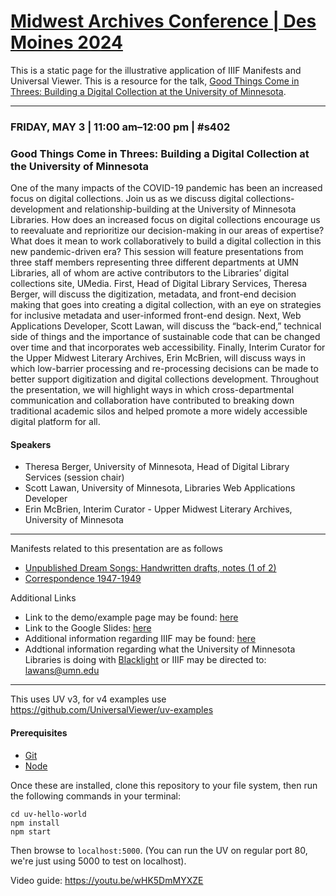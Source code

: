 # [Midwest Archives Conference | Des Moines 2024](https://www.midwestarchives.org/2024-mac-annual-meeting)

This is a static page for the illustrative application of IIIF Manifests and Universal Viewer. This is a resource for the talk, [Good Things Come in Threes: Building a Digital Collection at the
University of Minnesota](https://midwestarc.memberclicks.net/assets/documents/MeetingPrograms/MAC_SpringProgram_2024_FINAL.pdf).
<hr>

### FRIDAY, MAY 3 | 11:00 am–12:00 pm | #s402

### Good Things Come in Threes: Building a Digital Collection at the University of Minnesota

One of the many impacts of the COVID-19 pandemic has been an increased focus on digital collections. Join us as we discuss digital collections-development and relationship-building at the University of Minnesota Libraries. How does an increased focus on digital collections encourage us to reevaluate and reprioritize our decision-making in our areas of expertise? What does it mean to work collaboratively to build a digital collection in this new pandemic-driven era? This session will feature presentations from three staff members representing three different departments at UMN Libraries, all of whom are active contributors to the Libraries’ digital collections site, UMedia. First, Head of Digital Library Services, Theresa Berger, will discuss the digitization, metadata, and front-end decision making that goes into creating a digital collection, with an eye on strategies for inclusive metadata and user-informed front-end design. Next, Web Applications Developer, Scott Lawan, will discuss the “back-end,” technical side of things and the importance of sustainable code that can be changed over time and that incorporates web accessibility. Finally, Interim Curator for the Upper Midwest Literary Archives, Erin McBrien, will discuss ways in which low-barrier processing and re-processing decisions can be made to better support digitization and digital collections development. Throughout the presentation, we will highlight ways in which cross-departmental communication and collaboration have contributed to breaking down traditional academic silos and helped promote a more widely accessible digital platform for all.

#### Speakers
- Theresa Berger, University of Minnesota, Head of Digital Library Services (session chair)
- Scott Lawan, University of Minnesota, Libraries Web Applications Developer
- Erin McBrien, Interim Curator - Upper Midwest Literary Archives, University of Minnesota

<hr>

Manifests related to this presentation are as follows
- [Unpublished Dream Songs: Handwritten drafts, notes (1 of 2)](https://sourslaw.github.io/j_berryman_compound/manifests/mac-mockup-compound-dream.json)
- [Correspondence 1947-1949](https://sourslaw.github.io/j_berryman_pound/manifests/mac-mockup-compound-pound.json)

Additional Links
- Link to the demo/example page may be found: [here](https://sourslaw.github.io/mac_hello/)
- Link to the Google Slides: [here](https://docs.google.com/presentation/d/1g1DuYgFLtK3Z34LxC3J5fZnS9lgRrgqeUIXNI9IJHKk/edit?usp=sharing)
- Additional information regarding IIIF may be found: [here](https://iiif.io/)
- Addtional information regarding what the University of Minnesota Libraries is doing with [Blacklight](https://github.com/projectblacklight/blacklight) or IIIF may be directed to: [lawans@umn.edu](mailto:lawans@umn.edu)

---

This uses UV v3, for v4 examples use https://github.com/UniversalViewer/uv-examples

#### Prerequisites
- [Git](https://git-scm.com/)
- [Node](https://nodejs.org/)

Once these are installed, clone this repository to your file system, then run the following commands in your terminal:

```
cd uv-hello-world
npm install
npm start
```

Then browse to `localhost:5000`. (You can run the UV on regular port 80, we're just using 5000 to test on localhost).

Video guide: https://youtu.be/wHK5DmMYXZE
